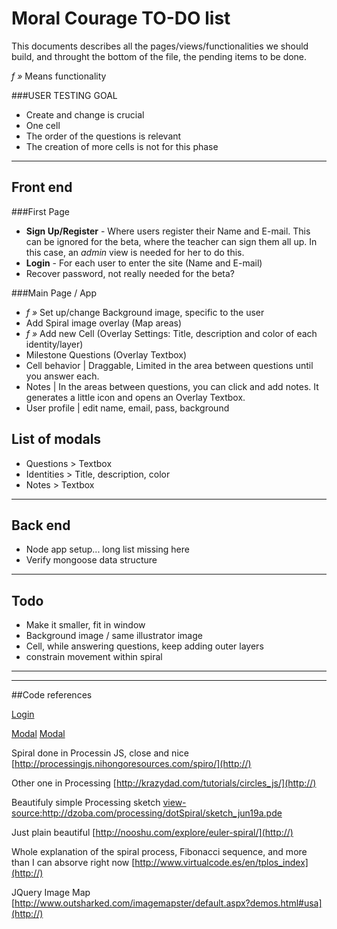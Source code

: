 # Moral Courage TO-DO list

This documents describes all the pages/views/functionalities we should build, and throught the bottom of the file, the pending items to be done.

*f »* Means functionality

###USER TESTING GOAL
- Create and change is crucial
- One cell
- The order of the questions is relevant
- The creation of more cells is not for this phase

---

## Front end
###First Page
* **Sign Up/Register** - Where users register their Name and E-mail. This can be ignored for the beta, where the teacher can sign them all up. In this case, an _admin_ view is needed for her to do this.
* **Login** - For each user to enter the site (Name and E-mail)
* Recover password, not really needed for the beta?

###Main Page / App
* *f »*  Set up/change Background image, specific to the user
* Add Spiral image overlay (Map areas)
* *f »*  Add new Cell (Overlay Settings: Title, description and color of each identity/layer)
* Milestone Questions (Overlay Textbox)
* Cell behavior | Draggable, Limited in the area between questions until you answer each. 
* Notes | In the areas between questions, you can click and add notes. It generates a little icon and opens an Overlay Textbox.
* User profile | edit name, email, pass, background


## List of modals
* Questions > Textbox
* Identities > Title, description, color
* Notes > Textbox

---

## Back end
* Node app setup... long list missing here
* Verify mongoose data structure


---

## Todo
* Make it smaller, fit in window
* Background image / same illustrator image
* Cell, while answering questions, keep adding outer layers
* constrain movement within spiral

---


---
##Code references

[Login](http://www.quietless.com/kitchen/building-a-login-system-in-node-js-and-mongodb/) 

[Modal](http://getbootstrap.com/javascript/#modals)
[Modal](http://wrapbootstrap.com/preview/WB06641R7)

Spiral done in Processin JS, close and nice
[http://processingjs.nihongoresources.com/spiro/](http://)

Other one in Processing
[http://krazydad.com/tutorials/circles_js/](http://)

Beautifuly simple Processing sketch
[view-source:http://dzoba.com/processing/dotSpiral/sketch_jun19a.pde
](http://)

Just plain beautiful
[http://nooshu.com/explore/euler-spiral/](http://)

Whole explanation of the spiral process, Fibonacci sequence, and more than I can absorve right now
[http://www.virtualcode.es/en/tplos_index](http://)


JQuery Image Map
[http://www.outsharked.com/imagemapster/default.aspx?demos.html#usa](http://)
